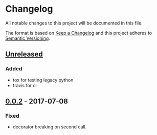 # Changelog
All notable changes to this project will be documented in this file.

The format is based on [Keep a Changelog](http://keepachangelog.com/en/1.0.0/)
and this project adheres to [Semantic Versioning](http://semver.org/spec/v2.0.0.html).

## [Unreleased]
### Added
- tox for testing legacy python
- travis for ci 

## [0.0.2] - 2017-07-08
### Fixed
- decorator breaking on second call.

[Unreleased]: https://github.com/nicwest/notsouid/compare/0.0.2...HEAD
[0.0.2]: https://github.com/nicwest/notsouid/compare/0.0.1...0.0.2
